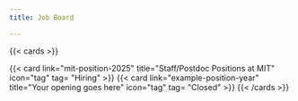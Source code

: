 ```yaml
---
title: Job Board

---
```


{{< cards >}}
  <!-- {{< card link="../callout" title="Callout" icon="warning" >}} -->
  {{< card link="mit-position-2025" title="Staff/Postdoc Positions at MIT" icon="tag" tag= "Hiring" >}}
  {{< card link="example-position-year" title="Your opening goes here" icon="tag" tag= "Closed" >}}
{{< /cards >}}